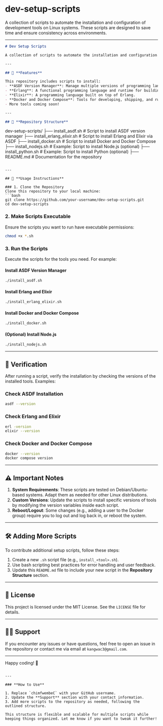 # dev-setup-scripts
A collection of scripts to automate the installation and configuration of development tools on Linux systems. These scripts are designed to save time and ensure consistency across environments.

---

```markdown
# Dev Setup Scripts

A collection of scripts to automate the installation and configuration of development tools on Linux systems. These scripts are designed to save time and ensure consistency across environments.

---

## 🚀 **Features**

This repository includes scripts to install:
- **ASDF Version Manager**: Manage multiple versions of programming languages and tools.
- **Erlang**: A functional programming language and runtime for building scalable systems.
- **Elixir**: A programming language built on top of Erlang.
- **Docker and Docker Compose**: Tools for developing, shipping, and running applications in containers.
- More tools coming soon!

---

## 📂 **Repository Structure**

```
dev-setup-scripts/
├── install_asdf.sh               # Script to install ASDF version manager
├── install_erlang_elixir.sh      # Script to install Erlang and Elixir via ASDF
├── install_docker.sh             # Script to install Docker and Docker Compose
├── install_nodejs.sh             # Example: Script to install Node.js (optional)
├── install_python.sh             # Example: Script to install Python (optional)
├── README.md                     # Documentation for the repository
```

---

## 🔧 **Usage Instructions**

### 1. Clone the Repository
Clone this repository to your local machine:
```bash
git clone https://github.com/your-username/dev-setup-scripts.git
cd dev-setup-scripts
```

### 2. Make Scripts Executable
Ensure the scripts you want to run have executable permissions:
```bash
chmod +x *.sh
```

### 3. Run the Scripts
Execute the scripts for the tools you need. For example:

#### Install ASDF Version Manager
```bash
./install_asdf.sh
```

#### Install Erlang and Elixir
```bash
./install_erlang_elixir.sh
```

#### Install Docker and Docker Compose
```bash
./install_docker.sh
```

#### (Optional) Install Node.js
```bash
./install_nodejs.sh
```

---

## 📝 **Verification**

After running a script, verify the installation by checking the versions of the installed tools. Examples:

### Check ASDF Installation
```bash
asdf --version
```

### Check Erlang and Elixir
```bash
erl -version
elixir --version
```

### Check Docker and Docker Compose
```bash
docker --version
docker compose version
```

---

## ⚠️ **Important Notes**

1. **System Requirements**: These scripts are tested on Debian/Ubuntu-based systems. Adapt them as needed for other Linux distributions.
2. **Custom Versions**: Update the scripts to install specific versions of tools by modifying the version variables inside each script.
3. **Reboot/Logout**: Some changes (e.g., adding a user to the Docker group) require you to log out and log back in, or reboot the system.

---

## 🛠️ **Adding More Scripts**

To contribute additional setup scripts, follow these steps:
1. Create a new `.sh` script file (e.g., `install_<tool>.sh`).
2. Use bash scripting best practices for error handling and user feedback.
3. Update this `README.md` file to include your new script in the **Repository Structure** section.

---

## 📜 **License**

This project is licensed under the MIT License. See the `LICENSE` file for details.

---

## 🙋‍♂️ **Support**

If you encounter any issues or have questions, feel free to open an issue in the repository or contact me via email at `kangwac3@gmail.com`.

---

Happy coding! 🚀
```

---

### **How to Use**

1. Replace `chimfwembeC` with your GitHub username.
2. Update the **Support** section with your contact information.
3. Add more scripts to the repository as needed, following the outlined structure.

This structure is flexible and scalable for multiple scripts while keeping things organized. Let me know if you want to tweak it further!
